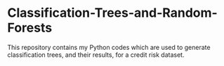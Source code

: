 # Classification-Trees-and-Random-Forests
This repository contains my Python codes which are used to generate classification trees, and their results, for a credit risk dataset.
